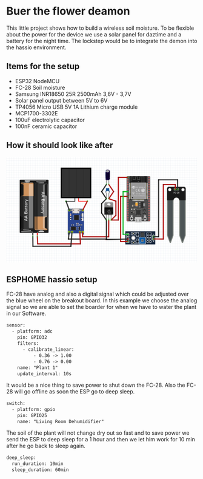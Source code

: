 # Buer the flower deamon
This little project shows how to build a wireless soil moisture. To be flexible about the power for the device we use a solar panel for daztime and a battery for the night time. The lockstep would be to integrate the demon into the hassio environment.
## Items for the setup
* ESP32 NodeMCU
* FC-28 Soil moisture
* Samsung INR18650 25R 2500mAh 3,6V - 3,7V
* Solar panel output between 5V to 6V 
* TP4056 Micro USB 5V 1A Lithium charge module
* MCP1700-3302E 
* 100uF electrolytic capacitor
* 100nF ceramic capacitor

## How it should look like after
![Image of Yaktocat](buer.png)

## ESPHOME hassio setup
FC-28 have analog and also a digital signal which could be adjusted over the blue wheel on the breakout board. In this example we choose the analog signal so we are able to set the boarder for when we have to water the plant in our Software.
``` 
sensor:
  - platform: adc
    pin: GPIO32
    filters:
      - calibrate_linear:
          - 0.36 -> 1.00
          - 0.76 -> 0.00
    name: "Plant 1"
    update_interval: 10s
```
It would be a nice thing to save power to shut down the FC-28. Also the FC-28 will go offline as soon the ESP go to deep sleep.
```
switch:
  - platform: gpio
    pin: GPIO25
    name: "Living Room Dehumidifier"
```
The soil of the plant will not change dry out so fast and to save power we send the ESP to deep sleep for a 1 hour and then we let him work for 10 min after he go back to sleep again.
```
deep_sleep:
  run_duration: 10min
  sleep_duration: 60min
```
